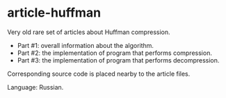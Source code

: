 # article-huffman

Very old rare set of articles about Huffman compression.

* Part #1: overall information about the algorithm.
* Part #2: the implementation of program that performs compression.
* Part #3: the implementation of program that performs decompression.

Corresponding source code is placed nearby to the article files.

Language: Russian.
